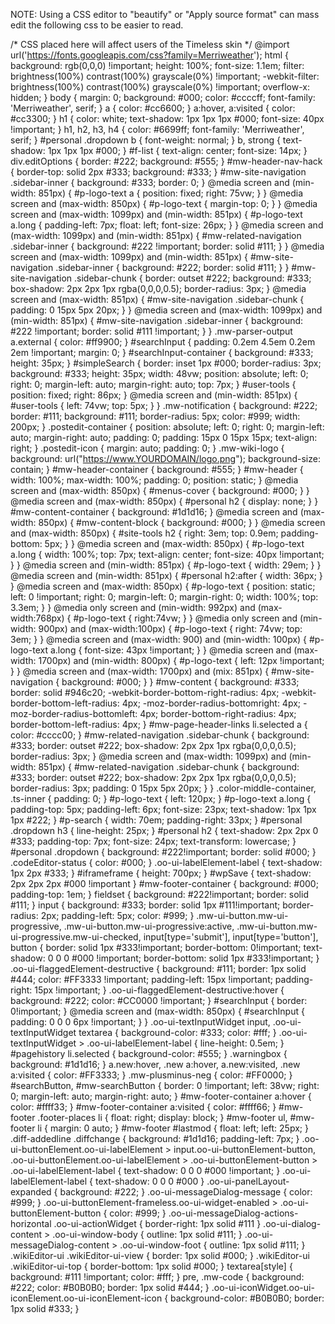 NOTE: Using a CSS editor to "beautify" or "Apply source format" can mass edit the following css to be easier to read.


/* CSS placed here will affect users of the Timeless skin */
@import url('https://fonts.googleapis.com/css?family=Merriweather');
html {
	background: rgb(0,0,0) !important;
	height: 100%;
	font-size: 1.1em;
	filter: brightness(100%) contrast(100%) grayscale(0%) !important;
	-webkit-filter: brightness(100%) contrast(100%) grayscale(0%) !important;
	overflow-x: hidden;
}
body {
	margin: 0;
	background: #000;
	color: #ccccff;
	font-family: 'Merriweather', serif;
}
a {
	color: #cc6600;
}
a:hover, a:visited {
	color: #cc3300;
}
h1 {
	color: white;
	text-shadow: 1px 1px 1px #000;
	font-size: 40px !important;
}
h1, h2, h3, h4 {
	color: #6699ff;
	font-family: 'Merriweather', serif;
}
#personal .dropdown b {
	font-weight: normal;
}
b, strong {
	text-shadow: 1px 1px 1px #000;
}
#f-list {
	text-align: center;
	font-size: 14px;
}
div.editOptions {
	border: #222;
	background: #555;
}
#mw-header-nav-hack {
	border-top: solid 2px #333;
	background: #333;
}
#mw-site-navigation .sidebar-inner {
	background: #333;
	border: 0;
}
@media screen and (min-width: 851px) {
#p-logo-text a {
	position: fixed;
	right: 75vw;
}
}
@media screen and (max-width: 850px) {
#p-logo-text {
	margin-top: 0;
}
}
@media screen and (max-width: 1099px) and (min-width: 851px) {
#p-logo-text a.long {
	padding-left: 7px;
	float: left;
	font-size: 26px;
}
}
@media screen and (max-width: 1099px) and (min-width: 851px) {
#mw-related-navigation .sidebar-inner {
	background: #222 !important;
	border: solid #111;
}
}
@media screen and (max-width: 1099px) and (min-width: 851px) {
#mw-site-navigation .sidebar-inner {
	background: #222;
	border: solid #111;
}
}
#mw-site-navigation .sidebar-chunk {
	border: outset #222;
	background: #333;
	box-shadow: 2px 2px 1px rgba(0,0,0,0.5);
	border-radius: 3px;
}
@media screen and (max-width: 851px) {
#mw-site-navigation .sidebar-chunk {
	padding: 0 15px 5px 20px;
}
}
@media screen and (max-width: 1099px) and (min-width: 851px) {
#mw-site-navigation .sidebar-inner {
	background: #222 !important;
	border: solid #111 !important;
}
}
.mw-parser-output a.external {
	color: #ff9900;
}
#searchInput {
	padding: 0.2em 4.5em 0.2em 2em !important;
	margin: 0;
}
#searchInput-container {
	background: #333;
	height: 35px;
}
#simpleSearch {
	border: inset 1px #000;
	border-radius: 3px;
	background: #333;
	height: 35px;
	width: 48vw;
	position: absolute;
	left: 0;
	right: 0;
	margin-left: auto;
	margin-right: auto;
	top: 7px;
}
#user-tools {
	position: fixed;
	right: 86px;
}
@media screen and (min-width: 851px) {
#user-tools {
	left: 74vw;
	top: 5px;
}
}
.mw-notification {
	background: #222;
	border: #111;
	background: #111;
	border-radius: 5px;
	color: #999;
	width: 200px;
}
.postedit-container {
	position: absolute;
	left: 0;
	right: 0;
	margin-left: auto;
	margin-right: auto;
	padding: 0;
	padding: 15px 0 15px 15px;
	text-align: right;
}
.postedit-icon {
	margin: auto;
	padding: 0;
}
.mw-wiki-logo {
	background: url("https://www.YOURDOMAIN/logo.png");
	background-size: contain;
}
#mw-header-container {
	background: #555;
}
#mw-header {
	width: 100%;
	max-width: 100%;
	padding: 0;
	position: static;
}
@media screen and (max-width: 850px) {
#menus-cover {
	background: #000;
}
}
@media screen and (max-width: 850px) {
#personal h2 {
	display: none;
}
}
#mw-content-container {
	background: #1d1d16;
}
@media screen and (max-width: 850px) {
#mw-content-block {
	background: #000;
}
}
@media screen and (max-width: 850px) {
#site-tools h2 {
	right: 3em;
	top: 0.9em;
	padding-bottom: 5px;
}
}
@media screen and (max-width: 850px) {
#p-logo-text a.long {
	width: 100%;
	top: 7px;
	text-align: center;
	font-size: 40px !important;
}
}
@media screen and (min-width: 851px) {
#p-logo-text {
	width: 29em;
}
}
@media screen and (min-width: 851px) {
#personal h2:after {
	width: 36px;
}
}
@media screen and (max-width: 850px) {
#p-logo-text {
	position: static;
	left: 0 !important;
	right: 0;
	margin-left: 0;
	margin-right: 0;
	width: 100%;
	top: 3.3em;
}
}
 @media only screen and (min-width: 992px) and (max-width:768px) {
 #p-logo-text {
 right:74vw;
}
}
@media only screen and (min-width: 900px) and (max-width:100px) {
#p-logo-text {
	right: 74vw;
	top: 3em;
}
}
@media screen and (max-width: 900) and (min-width: 100px) {
#p-logo-text a.long {
	font-size: 43px !important;
}
}
@media screen and (max-width: 1700px) and (min-width: 800px) {
#p-logo-text {
	left: 12px !important;
}
}
@media screen and (max-width: 1700px) and (mix: 851px) {
#mw-site-navigation {
	background: #000;
}
}
#mw-content {
	background: #333;
	border: solid #946c20;
	-webkit-border-bottom-right-radius: 4px;
	-webkit-border-bottom-left-radius: 4px;
	-moz-border-radius-bottomright: 4px;
	-moz-border-radius-bottomleft: 4px;
	border-bottom-right-radius: 4px;
	border-bottom-left-radius: 4px;
}
#mw-page-header-links li.selected a {
	color: #cccc00;
}
#mw-related-navigation .sidebar-chunk {
	background: #333;
	border: outset #222;
	box-shadow: 2px 2px 1px rgba(0,0,0,0.5);
	border-radius: 3px;
}
@media screen and (max-width: 1099px) and (min-width: 851px) {
#mw-related-navigation .sidebar-chunk {
	background: #333;
	border: outset #222;
	box-shadow: 2px 2px 1px rgba(0,0,0,0.5);
	border-radius: 3px;
	padding: 0 15px 5px 20px;
}
}
.color-middle-container, .ts-inner {
	padding: 0;
}
#p-logo-text {
	left: 120px;
}
#p-logo-text a.long {
	padding-top: 5px;
	padding-left: 6px;
	font-size: 23px;
	text-shadow: 1px 1px 1px #222;
}
#p-search {
	width: 70em;
	padding-right: 33px;
}
#personal .dropdown h3 {
	line-height: 25px;
}
#personal h2 {
	text-shadow: 2px 2px 0 #333;
	padding-top: 7px;
	font-size: 24px;
	text-transform: lowercase;
}
#personal .dropdown {
	background: #222!important;
	border: solid #000;
}
.codeEditor-status {
	color: #000;
}
.oo-ui-labelElement-label {
	text-shadow: 1px 2px #333;
}
#iframeframe {
	height: 700px;
}
#wpSave {
	text-shadow: 2px 2px 2px #000 !important
}
#mw-footer-container {
	background: #000;
	padding-top: 1em;
}
fieldset {
	background: #222!important;
	border: solid #111;
}
input {
	background: #333;
	border: solid 1px #111!important;
	border-radius: 2px;
	padding-left: 5px;
	color: #999;
}
.mw-ui-button.mw-ui-progressive, .mw-ui-button.mw-ui-progressive:active, .mw-ui-button.mw-ui-progressive.mw-ui-checked, input[type='submit'], input[type='button'], button {
	border: solid 1px #333!important;
	border-bottom: 0!important;
	text-shadow: 0 0 0 #000 !important;
	border-bottom: solid 1px #333!important;
}
.oo-ui-flaggedElement-destructive {
	background: #111;
	border: 1px solid #444;
	color: #FF3333 !important;
	padding-left: 15px !important;
	padding-right: 15px !important;
}
.oo-ui-flaggedElement-destructive:hover {
	background: #222;
	color: #CC0000 !important;
}
#searchInput {
	border: 0!important;
}
@media screen and (max-width: 850px) {
#searchInput {
	padding: 0 0 0 6px !important;
}
}
.oo-ui-textInputWidget input, .oo-ui-textInputWidget textarea {
	background-color: #333;
	color: #fff;
}
.oo-ui-textInputWidget > .oo-ui-labelElement-label {
	line-height: 0.5em;
}
#pagehistory li.selected {
	background-color: #555;
}
.warningbox {
	background: #1d1d16;
}
a.new:hover, .new a:hover, a.new:visited, .new a:visited {
	color: #FF3333;
}
.mw-plusminus-neg {
	color: #FF0000;
}
#searchButton, #mw-searchButton {
	border: 0 !important;
	left: 38vw;
	right: 0;
	margin-left: auto;
	margin-right: auto;
}
#mw-footer-container a:hover {
	color: #ffff33;
}
#mw-footer-container a:visited {
	color: #ffff66;
}
#mw-footer .footer-places li {
	float: right;
	display: block;
}
#mw-footer ul, #mw-footer li {
	margin: 0 auto;
}
#mw-footer #lastmod {
	float: left;
	left: 25px;
}
.diff-addedline .diffchange {
	background: #1d1d16;
	padding-left: 7px;
}
.oo-ui-buttonElement.oo-ui-labelElement > input.oo-ui-buttonElement-button, .oo-ui-buttonElement.oo-ui-labelElement > .oo-ui-buttonElement-button > .oo-ui-labelElement-label {
	text-shadow: 0 0 0 #000 !important;
}
.oo-ui-labelElement-label {
	text-shadow: 0 0 0 #000
}
.oo-ui-panelLayout-expanded {
	background: #222;
}
.oo-ui-messageDialog-message {
	color: #999;
}
.oo-ui-buttonElement-frameless.oo-ui-widget-enabled > .oo-ui-buttonElement-button {
	color: #999;
}
.oo-ui-messageDialog-actions-horizontal .oo-ui-actionWidget {
	border-right: 1px solid #111
}
.oo-ui-dialog-content > .oo-ui-window-body {
	outline: 1px solid #111;
}
.oo-ui-messageDialog-content > .oo-ui-window-foot {
	outline: 1px solid #111;
}
.wikiEditor-ui .wikiEditor-ui-view {
	border: 1px solid #000;
}
.wikiEditor-ui .wikiEditor-ui-top {
	border-bottom: 1px solid #000;
}
textarea[style] {
	background: #111 !important;
	color: #fff;
}
pre, .mw-code {
	background: #222;
	color: #B0B0B0;
	border: 1px solid #444;
}
.oo-ui-iconWidget.oo-ui-iconElement.oo-ui-iconElement-icon {
	background-color: #B0B0B0;
	border: 1px solid #333;
}

